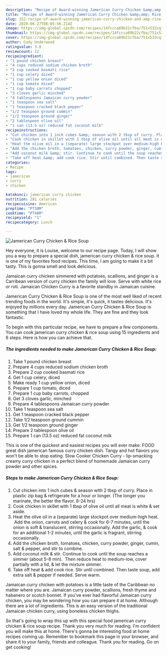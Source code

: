```yaml
---
description: "Recipe of Award-winning Jamerican Curry Chicken &amp;amp; Rice Soup"
title: "Recipe of Award-winning Jamerican Curry Chicken &amp;amp; Rice Soup"
slug: 152-recipe-of-award-winning-jamerican-curry-chicken-and-amp-rice-soup
date: 2020-06-27T08:05:56.214Z
image: https://img-global.cpcdn.com/recipes/14fccca89b22cfba/751x532cq70/jamerican-curry-chicken-rice-soup-recipe-main-photo.jpg
thumbnail: https://img-global.cpcdn.com/recipes/14fccca89b22cfba/751x532cq70/jamerican-curry-chicken-rice-soup-recipe-main-photo.jpg
cover: https://img-global.cpcdn.com/recipes/14fccca89b22cfba/751x532cq70/jamerican-curry-chicken-rice-soup-recipe-main-photo.jpg
author: Cody Underwood
ratingvalue: 3.8
reviewcount: 12
recipeingredient:
- "1 pound chicken breast"
- "4 cups reduced sodium chicken broth"
- "2 cup cooked basmati rice"
- "1 cup celery diced"
- "1 cup yellow onion diced"
- "1 cup tomato diced"
- "1 cup baby carrots chopped"
- "3 cloves garlic minched"
- "4 tablespoons Jamaican curry powder"
- "1 teaspoon sea salt"
- "1 teaspoon cracked black pepper"
- "1/2 teaspoon ground cummin"
- "1/2 teaspoon ground ginger"
- "2 tablespoon olive oil"
- "1 can (13.5 oz) reduced fat coconut milk"
recipeinstructions:
- "Cut chicken into 1 inch cubes &amp; season with 2 tbsp of curry. Place in plastic zip bag &amp; refrigerate for a hour or longer. (The longer you marinate, the better the flavor. 8-24 hrs)"
- "Cook chicken in skillet with 1 tbsp of olive oil until all meat is white &amp; set aside."
- "Heat the olive oil in a (separate) large stockpot over medium-high heat.  Add the onion, carrots and celery &amp; cook for 6-7 minutes, until the onion is soft &amp; translucent, stirring occasionally. Add the garlic, &amp; cook for an additional 1-2 minutes, until the garlic is fragrant, stirring occasionally."
- "Add the chicken broth, tomatoes, chicken, curry powder, ginger, cumin, salt &amp; pepper, and stir to combine."
- "Add coconut milk &amp; stir. Continue to cook until the soup reaches a simmer (about 5-8 min).  Then reduce heat to medium-low, cover partially with a lid, &amp; let the mixture simmer."
- "Take off heat &amp; add cook rice. Stir until combined. Then taste soup, add extra salt &amp; pepper if needed. Serve warm."
categories:
- Recipe
tags:
- jamerican
- curry
- chicken

katakunci: jamerican curry chicken 
nutrition: 281 calories
recipecuisine: American
preptime: "PT30M"
cooktime: "PT48M"
recipeyield: "1"
recipecategory: Lunch

---
```



![Jamerican Curry Chicken &amp; Rice Soup](https://img-global.cpcdn.com/recipes/14fccca89b22cfba/751x532cq70/jamerican-curry-chicken-rice-soup-recipe-main-photo.jpg)

Hey everyone, it is Louise, welcome to our recipe page. Today, I will show you a way to prepare a special dish, jamerican curry chicken &amp; rice soup. It is one of my favorites food recipes. This time, I am going to make it a bit tasty. This is gonna smell and look delicious.

Jamaican curry chicken simmered with potatoes, scallions, and ginger is a Carribean version of curry chicken the family will love. Serve with white rice or roti. Jamaican Chicken Curry is a favorite standby in Jamaican cuisine.

Jamerican Curry Chicken &amp; Rice Soup is one of the most well liked of recent trending foods in the world. It's simple, it's quick, it tastes delicious. It's enjoyed by millions every day. Jamerican Curry Chicken &amp; Rice Soup is something that I have loved my whole life. They are fine and they look fantastic.


To begin with this particular recipe, we have to prepare a few components. You can cook jamerican curry chicken &amp; rice soup using 15 ingredients and 6 steps. Here is how you can achieve that.

<!--inarticleads1-->

##### The ingredients needed to make Jamerican Curry Chicken &amp; Rice Soup:

1. Take 1 pound chicken breast
1. Prepare 4 cups reduced sodium chicken broth
1. Prepare 2 cup cooked basmati rice
1. Get 1 cup celery, diced
1. Make ready 1 cup yellow onion, diced
1. Prepare 1 cup tomato, diced
1. Prepare 1 cup baby carrots, chopped
1. Get 3 cloves garlic, minched
1. Prepare 4 tablespoons Jamaican curry powder
1. Take 1 teaspoon sea salt
1. Get 1 teaspoon cracked black pepper
1. Take 1/2 teaspoon ground cummin
1. Get 1/2 teaspoon ground ginger
1. Prepare 2 tablespoon olive oil
1. Prepare 1 can (13.5 oz) reduced fat coconut milk


This is one of the quickest and easiest recipes you will ever make. FOOD great dish jamerican famous curry chicken dish. Tangy and hot flavors you won&#39;t be able to stop eating. Slow Cooker Chicken Curry - lip-smacking creamy curry chicken in a perfect blend of homemade Jamaican curry powder and other spices. 

<!--inarticleads2-->

##### Steps to make Jamerican Curry Chicken &amp; Rice Soup:

1. Cut chicken into 1 inch cubes &amp; season with 2 tbsp of curry. Place in plastic zip bag &amp; refrigerate for a hour or longer. (The longer you marinate, the better the flavor. 8-24 hrs)
1. Cook chicken in skillet with 1 tbsp of olive oil until all meat is white &amp; set aside.
1. Heat the olive oil in a (separate) large stockpot over medium-high heat.  Add the onion, carrots and celery &amp; cook for 6-7 minutes, until the onion is soft &amp; translucent, stirring occasionally. Add the garlic, &amp; cook for an additional 1-2 minutes, until the garlic is fragrant, stirring occasionally.
1. Add the chicken broth, tomatoes, chicken, curry powder, ginger, cumin, salt &amp; pepper, and stir to combine.
1. Add coconut milk &amp; stir. Continue to cook until the soup reaches a simmer (about 5-8 min).  Then reduce heat to medium-low, cover partially with a lid, &amp; let the mixture simmer.
1. Take off heat &amp; add cook rice. Stir until combined. Then taste soup, add extra salt &amp; pepper if needed. Serve warm.


Jamaican curry chicken with potatoes is a little taste of the Caribbean no matter where you are. Jamaican curry powder, scallions, fresh thyme and habanero or scotch bonnet. If you&#39;ve ever had flavorful Jamaican curry chicken, you may be wondering how you can prepare it at home. Although there are a lot of ingredients. This is an easy version of the traditional Jamaican chicken curry, using boneless chicken thighs. 

So that's going to wrap this up with this special food jamerican curry chicken &amp; rice soup recipe. Thank you very much for reading. I'm confident you will make this at home. There's gonna be interesting food at home recipes coming up. Remember to bookmark this page in your browser, and share it to your family, friends and colleague. Thank you for reading. Go on get cooking!
